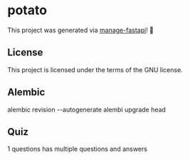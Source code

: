 # potato

This project was generated via [manage-fastapi](https://ycd.github.io/manage-fastapi/)! :tada:

## License

This project is licensed under the terms of the GNU license.

## Alembic

<!-- Ensure database is created and empty -->
alembic revision --autogenerate
alembi upgrade head

## Quiz
1 questions has multiple questions and answers


